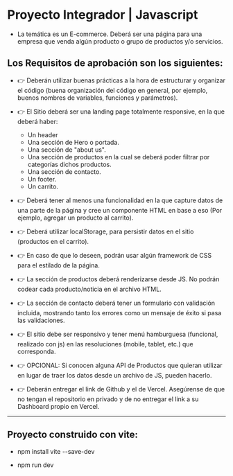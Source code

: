 # Proyecto Integrador | Javascript

- La temática es un E-commerce. Deberá ser una página para una empresa que venda algún producto o grupo de productos y/o servicios.

## Los Requisitos de aprobación son los siguientes:

- 👉 Deberán utilizar buenas prácticas a la hora de estructurar y organizar el código (buena organización del código en general, por ejemplo, buenos nombres de variables, funciones y parámetros).

- 👉 El Sitio deberá ser una landing page totalmente responsive, en la que deberá haber:

  - Un header
  - Una sección de Hero o portada.
  - Una sección de "about us".
  - Una sección de productos en la cual se deberá poder filtrar por categorías dichos productos.
  - Una sección de contacto.
  - Un footer.
  - Un carrito.

- 👉 Deberá tener al menos una funcionalidad en la que capture datos de una parte de la página y cree un componente HTML en base a eso (Por ejemplo, agregar un producto al carrito).

- 👉 Deberá utilizar localStorage, para persistir datos en el sitio (productos en el carrito).

- 👉 En caso de que lo deseen, podrán usar algún framework de CSS para el estilado de la página.

- 👉 La sección de productos deberá renderizarse desde JS. No podrán codear cada producto/noticia en el archivo HTML.

- 👉 La sección de contacto deberá tener un formulario con validación incluida, mostrando tanto los errores como un mensaje de éxito si pasa las validaciones.

- 👉 El sitio debe ser responsivo y tener menú hamburguesa (funcional, realizado con js) en las resoluciones (mobile, tablet, etc.) que corresponda.

- 👉 OPCIONAL: Si conocen alguna API de Productos que quieran utilizar en lugar de traer los datos desde un archivo de JS, pueden hacerlo.

- 👉 Deberán entregar el link de Github y el de Vercel. Asegúrense de que no tengan el repositorio en privado y de no entregar el link a su Dashboard propio en Vercel.

---

## Proyecto construido con vite:

- npm install vite --save-dev

- npm run dev
